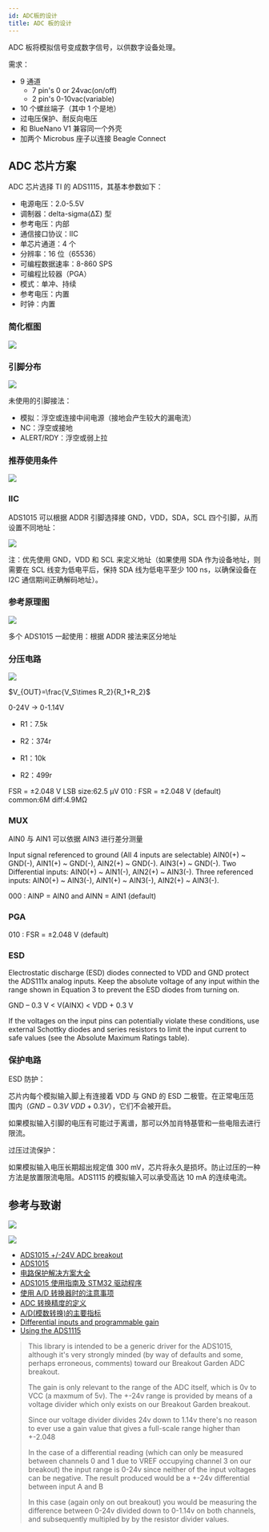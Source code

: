 ```yaml
---
id: ADC板的设计
title: ADC 板的设计
---
```


ADC 板将模拟信号变成数字信号，以供数字设备处理。

需求：

- 9 通道
  - 7 pin's 0 or 24vac(on/off)
  - 2 pin's 0-10vac(variable)
- 10 个螺丝端子（其中 1 个是地）
- 过电压保护、耐反向电压
- 和 BlueNano V1 兼容同一个外壳
- 加两个 Microbus 座子以连接 Beagle Connect

## ADC 芯片方案

ADC 芯片选择 TI 的 ADS1115，其基本参数如下：

- 电源电压：2.0-5.5V
- 调制器：delta-sigma(ΔΣ) 型
- 参考电压：内部
- 通信接口协议：IIC
- 单芯片通道：4 个
- 分辨率：16 位（65536）
- 可编程数据速率：8-860 SPS
- 可编程比较器（PGA）
- 模式：单冲、持续
- 参考电压：内置
- 时钟：内置

### 简化框图

![](https://wiki-media-1253965369.cos.ap-guangzhou.myqcloud.com/img/20210823091816.png)

### 引脚分布

![](https://wiki-media-1253965369.cos.ap-guangzhou.myqcloud.com/img/20210817111905.png)

未使用的引脚接法：

- 模拟：浮空或连接中间电源（接地会产生较大的漏电流）
- NC：浮空或接地
- ALERT/RDY：浮空或弱上拉

### 推荐使用条件

![](https://wiki-media-1253965369.cos.ap-guangzhou.myqcloud.com/img/20210823170550.png)

### IIC

ADS1015 可以根据 ADDR 引脚选择接 GND，VDD，SDA，SCL 四个引脚，从而设置不同地址：

![](https://wiki-media-1253965369.cos.ap-guangzhou.myqcloud.com/img/20210817142432.png)

注：优先使用 GND，VDD 和 SCL 来定义地址（如果使用 SDA 作为设备地址，则需要在 SCL 线变为低电平后，保持 SDA 线为低电平至少 100 ns，以确保设备在 I2C 通信期间正确解码地址）。

### 参考原理图

![](https://wiki-media-1253965369.cos.ap-guangzhou.myqcloud.com/img/20210817150513.png)

多个 ADS1015 一起使用：根据 ADDR 接法来区分地址

### 分压电路

![](https://wiki-media-1253965369.cos.ap-guangzhou.myqcloud.com/img/20210820142209.png)

$V_{OUT}=\frac{V_S\times R_2}{R_1+R_2}$

0-24V -> 0-1.14V

- R1：7.5k
- R2：374r

- R1：10k
- R2：499r

FSR = ±2.048 V
LSB size:62.5 μV
010 : FSR = ±2.048 V (default)
common:6M
diff:4.9MΩ

### MUX

AIN0 与 AIN1 可以依据 AIN3 进行差分测量

Input signal referenced to ground (All 4 inputs are selectable)
AIN0(+) ~ GND(-),
AIN1(+) ~ GND(-),
AIN2(+) ~ GND(-).
AIN3(+) ~ GND(-).
Two Differential inputs:
AIN0(+) ~ AIN1(-),
AIN2(+) ~ AIN3(-).
Three referenced inputs:
AIN0(+) ~ AIN3(-),
AIN1(+) ~ AIN3(-),
AIN2(+) ~ AIN3(-).

000 : AINP = AIN0 and AINN = AIN1 (default)

### PGA

010 : FSR = ±2.048 V (default)

### ESD

Electrostatic discharge (ESD) diodes connected to VDD and GND protect the ADS111x analog inputs. Keep the absolute voltage of any input within the range shown in Equation 3 to prevent the ESD diodes from turning on.

GND – 0.3 V < V(AINX) < VDD + 0.3 V

If the voltages on the input pins can potentially violate these conditions, use external Schottky diodes and series resistors to limit the input current to safe values (see the Absolute Maximum Ratings table).

### 保护电路

ESD 防护：

芯片内每个模拟输入脚上有连接着 VDD 与 GND 的 ESD 二极管。在正常电压范围内（$GND - 0.3 V ~ VDD + 0.3 V$），它们不会被开启。

如果模拟输入引脚的电压有可能过于离谱，那可以外加肖特基管和一些电阻去进行限流。


过压过流保护：

如果模拟输入电压长期超出规定值 300 mV，芯片将永久是损坏。防止过压的一种方法是放置限流电阻。ADS1115 的模拟输入可以承受高达 10 mA 的连续电流。

## 参考与致谢

![](https://wiki-media-1253965369.cos.ap-guangzhou.myqcloud.com/img/20210820101621.png)

![](https://wiki-media-1253965369.cos.ap-guangzhou.myqcloud.com/img/20210820144842.png)

- [ADS1015 +/-24V ADC breakout](https://shop.pimoroni.com/products/ads1015-adc-breakout)
- [ADS1015](https://www.ti.com.cn/product/cn/ADS1015)
- [电路保护解决方案大全](https://mp.weixin.qq.com/s/6cR89cHOvxBzbsDqKUv6Ig)
- [ADS1015 使用指南及 STM32 驱动程序](https://blog.csdn.net/Dinvent/article/details/103371720)
- [使用 A/D 转换器时的注意事项](https://titron.github.io/2019/10/16/ADC_appnote/)
- [ADC 转换精度的定义](https://titron.github.io/2019/10/16/ADC_precision/)
- [A/D(模数转换)的主要指标](http://c.biancheng.net/cpp/html/1960.html)
- [Differential inputs and programmable gain](https://github.com/pimoroni/ads1015-python/issues/8)
- [Using the ADS1115](https://www.best-microcontroller-projects.com/ads1115.html)

> This library is intended to be a generic driver for the ADS1015, although it's very strongly minded (by way of defaults and some, perhaps erroneous, comments) toward our Breakout Garden ADC breakout.
>
> The gain is only relevant to the range of the ADC itself, which is 0v to VCC (a maxmum of 5v). The +-24v range is provided by means of a voltage divider which only exists on our Breakout Garden breakout.
>
> Since our voltage divider divides 24v down to 1.14v there's no reason to ever use a gain value that gives a full-scale range higher than +-2.048
>
> In the case of a differential reading (which can only be measured between channels 0 and 1 due to VREF occupying channel 3 on our breakout) the input range is 0-24v since neither of the input voltages can be negative. The result produced would be a +-24v differential between input A and B
>
> In this case (again only on out breakout) you would be measuring the difference between 0-24v divided down to 0-1.14v on both channels, and subsequently multipled by by the resistor divider values.
